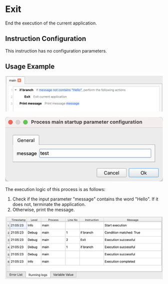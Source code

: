 # Exit

End the execution of the current application.

## Instruction Configuration

This instruction has no configuration parameters.

## Usage Example

![Process Screenshot](exit_demo.png)

![Process Startup Parameter Configuration](exit_demo_config.png)

The execution logic of this process is as follows:

1. Check if the input parameter "message" contains the word "Hello". If it does not, terminate the application.
2. Otherwise, print the message.

![Process Running Log](exit_demo_log.png)
